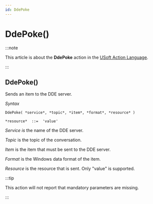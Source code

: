 ```yaml
---
id: DdePoke
---
```


# DdePoke()




:::note

This article is about the **DdePoke** action in the [USoft Action Language](/docs/Task_flow/Action_Language_reference/USoft_Action_Language.md).

:::

## **DdePoke()**

Sends an item to the DDE server.

*Syntax*

```
DdePoke( *service*, *topic*, *item*, *format*, *resource* )

*resource*  ::=  'value'
```

*Service is* the name of the DDE server.

*Topic* is the topic of the conversation.

*Item* is the item that must be sent to the DDE server.

*Format* is the Windows data format of the item.

*Resource* is the resource that is sent. Only "value" is supported.


:::tip

This action will not report that mandatory parameters are missing.

:::

